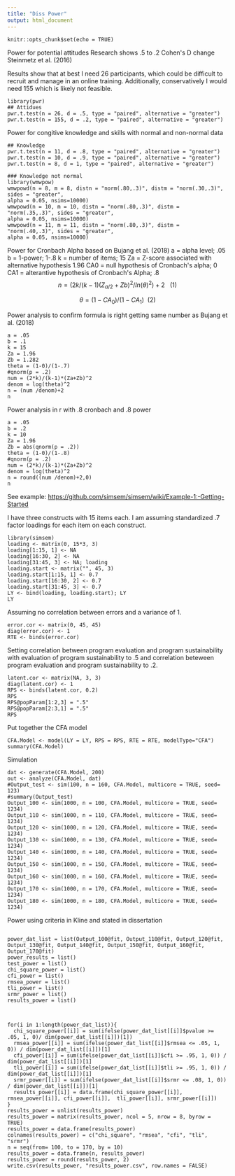 ```yaml
---
title: "Diss Power"
output: html_document
---
```


```{r setup, include=FALSE}
knitr::opts_chunk$set(echo = TRUE)
```
Power for potential attitudes
Research shows .5 to .2 Cohen's D change Steinmetz et al. (2016)

Results show that at best I need 26 participants, which could be difficult to recruit and manage in an online training.  Additionally, conservatively I would need 155 which is likely not feasible.
```{r}
library(pwr)
## Attidues
pwr.t.test(n = 26, d = .5, type = "paired", alternative = "greater")
pwr.t.test(n = 155, d = .2, type = "paired", alternative = "greater")
```
Power for congitive knowledge and skills with normal and non-normal data
```{r}
## Knowledge
pwr.t.test(n = 11, d = .8, type = "paired", alternative = "greater")
pwr.t.test(n = 10, d = .9, type = "paired", alternative = "greater")
pwr.t.test(n = 8, d = 1, type = "paired", alternative = "greater")

### Knowledge not normal
library(wmwpow)
wmwpowd(n = 8, m = 8, distn = "norm(.80,.3)", distm = "norm(.30,.3)", sides = "greater",
alpha = 0.05, nsims=10000)
wmwpowd(n = 10, m = 10, distn = "norm(.80,.3)", distm = "norm(.35,.3)", sides = "greater",
alpha = 0.05, nsims=10000)
wmwpowd(n = 11, m = 11, distn = "norm(.80,.3)", distm = "norm(.40,.3)", sides = "greater",
alpha = 0.05, nsims=10000)
```

Power for Cronbach Alpha based on Bujang et al. (2018)
a = alpha level; .05
b = 1-power; 1-.8
k = number of items; 15
Za = Z-score associated with alternative hypothesis 1.96
CA0 = null hypothesis of Cronbach's alpha; 0
CA1 = alterantive hypothesis of Cronbach's Alpha; .8
$$ n = ({2k/(k-1)(Z_{a/2}+Z{b})^2} / ln(\theta)^2)+2~~~ (1)$$



$$ \theta = (1-CA_{0}) /(1-CA_{1})~~ (2)  $$


Power analysis to confirm formula is right getting same number as Bujang et al. (2018)
```{r}
a = .05
b = .1
k = 15
Za = 1.96
Zb = 1.282
theta = (1-0)/(1-.7)
#qnorm(p = .2)
num = (2*k)/(k-1)*(Za+Zb)^2
denom = log(theta)^2
n = (num /denom)+2
n
```
Power analysis in r with .8 cronbach and .8 power
```{r}
a = .05
b = .2
k = 10
Za = 1.96
Zb = abs(qnorm(p = .2))
theta = (1-0)/(1-.8)
#qnorm(p = .2)
num = (2*k)/(k-1)*(Za+Zb)^2
denom = log(theta)^2
n = round((num /denom)+2,0)
n
```
See example: https://github.com/simsem/simsem/wiki/Example-1:-Getting-Started

I have three constructs with 15 items each.  I am assuming standardized .7 factor loadings for each item on each construct.
```{r}
library(simsem)
loading <- matrix(0, 15*3, 3)
loading[1:15, 1] <- NA
loading[16:30, 2] <- NA
loading[31:45, 3] <- NA; loading
loading.start <- matrix("", 45, 3)
loading.start[1:15, 1] <- 0.7
loading.start[16:30, 2] <- 0.7
loading.start[31:45, 3] <- 0.7
LY <- bind(loading, loading.start); LY
LY
```

Assuming no correlation between errors and a variance of 1.
```{r}
error.cor <- matrix(0, 45, 45)
diag(error.cor) <- 1
RTE <- binds(error.cor)
```

Setting correlation between program evaluation and program sustainability with evaluation of program sustainability to .5 and correlation beteween program evaluation and program sustainability to .2.  
```{r}
latent.cor <- matrix(NA, 3, 3)
diag(latent.cor) <- 1
RPS <- binds(latent.cor, 0.2)
RPS
RPS@popParam[1:2,3] = ".5"
RPS@popParam[2:3,1] = ".5"
RPS

```
Put together the CFA model
```{r}
CFA.Model <- model(LY = LY, RPS = RPS, RTE = RTE, modelType="CFA")
summary(CFA.Model)
```
Simulation
```{r}
dat <- generate(CFA.Model, 200)
out <- analyze(CFA.Model, dat)
#Output_test <- sim(100, n = 160, CFA.Model, multicore = TRUE, seed= 123)
#summary(Output_test)
Output_100 <- sim(1000, n = 100, CFA.Model, multicore = TRUE, seed= 1234)
Output_110 <- sim(1000, n = 110, CFA.Model, multicore = TRUE, seed= 1234)
Output_120 <- sim(1000, n = 120, CFA.Model, multicore = TRUE, seed= 1234)
Output_130 <- sim(1000, n = 130, CFA.Model, multicore = TRUE, seed= 1234)
Output_140 <- sim(1000, n = 140, CFA.Model, multicore = TRUE, seed= 1234)
Output_150 <- sim(1000, n = 150, CFA.Model, multicore = TRUE, seed= 1234)
Output_160 <- sim(1000, n = 160, CFA.Model, multicore = TRUE, seed= 1234)
Output_170 <- sim(1000, n = 170, CFA.Model, multicore = TRUE, seed= 1234)
Output_180 <- sim(1000, n = 180, CFA.Model, multicore = TRUE, seed= 1234)

```
Power using criteria in Kline and stated in dissertation
```{r}

power_dat_list = list(Output_100@fit, Output_110@fit, Output_120@fit, Output_130@fit, Output_140@fit, Output_150@fit, Output_160@fit, Output_170@fit)
power_results = list()
test_power = list()
chi_square_power = list()
cfi_power = list()
rmsea_power = list()
tli_power = list()
srmr_power = list()
results_power = list()



for(i in 1:length(power_dat_list)){
  chi_square_power[[i]] = sum(ifelse(power_dat_list[[i]]$pvalue >= .05, 1, 0)/ dim(power_dat_list[[i]])[1])
  rmsea_power[[i]] = sum(ifelse(power_dat_list[[i]]$rmsea <= .05, 1, 0)) / dim(power_dat_list[[i]])[1]
  cfi_power[[i]] = sum(ifelse(power_dat_list[[i]]$cfi >= .95, 1, 0)) / dim(power_dat_list[[i]])[1]
  tli_power[[i]] = sum(ifelse(power_dat_list[[i]]$tli >= .95, 1, 0)) / dim(power_dat_list[[i]])[1]
  srmr_power[[i]] = sum(ifelse(power_dat_list[[i]]$srmr <= .08, 1, 0)) / dim(power_dat_list[[i]])[1]
  results_power[[i]] = data.frame(chi_square_power[[i]], rmsea_power[[i]], cfi_power[[i]],  tli_power[[i]], srmr_power[[i]]) 
}
results_power = unlist(results_power)
results_power = matrix(results_power, ncol = 5, nrow = 8, byrow = TRUE)  
results_power = data.frame(results_power)
colnames(results_power) = c("chi_square", "rmsea", "cfi", "tli", "srmr")
n = seq(from= 100, to = 170, by = 10)
results_power = data.frame(n, results_power)
results_power = round(results_power, 2)
write.csv(results_power, "results_power.csv", row.names = FALSE)
```
